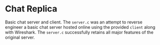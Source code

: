 # Chat Replica

Basic chat server and client.
The `server.c` was an attempt to reverse engineer a basic chat server hosted online using the provided `client` along with Wireshark.
The `server.c` successfully retains all major features of the original server.
